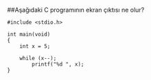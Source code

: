 ##Aşağıdaki C programının ekran çıktısı ne olur?

```
#include <stdio.h>

int main(void)
{
	int x = 5;

	while (x--);
		printf("%d ", x);
}
```
